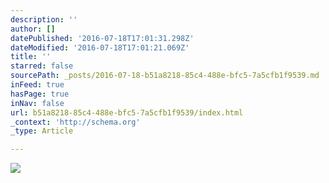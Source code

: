 ```yaml
---
description: ''
author: []
datePublished: '2016-07-18T17:01:31.298Z'
dateModified: '2016-07-18T17:01:21.069Z'
title: ''
starred: false
sourcePath: _posts/2016-07-18-b51a8218-85c4-488e-bfc5-7a5cfb1f9539.md
inFeed: true
hasPage: true
inNav: false
url: b51a8218-85c4-488e-bfc5-7a5cfb1f9539/index.html
_context: 'http://schema.org'
_type: Article

---
```

![](https://the-grid-user-content.s3-us-west-2.amazonaws.com/3a779db4-c0e2-4a5f-a4eb-be99eb7b5ce5.jpg)